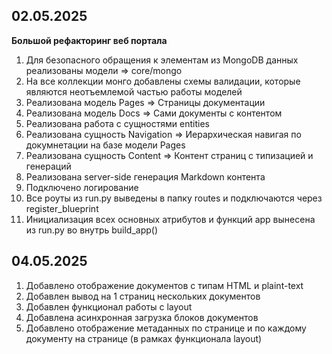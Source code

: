 ## 02.05.2025
**Большой рефакторинг веб портала**

1. Для безопасного обращения к элементам из MongoDB данных реализованы модели => core/mongo
2. На все коллекции монго добавлены схемы валидации, которые являются неотъемлемой частью работы моделей
3. Реализована модель Pages => Страницы документации
4. Реализована модель Docs => Сами документы с контентом
5. Реализована работа с сущностями entities
6. Реализована сущность Navigation => Иерархическая навигая по докумнетации на базе модели Pages
7. Реализована сущность Content => Контент страниц с типизацией и генераций
8. Реализована server-side генерация Markdown контента
9. Подключено логирование
10. Все роуты из run.py выведены в папку routes и подключаются через register_blueprint
11. Инициализация всех основных атрибутов и функций app вынесена из run.py во внутрь build_app()

## 04.05.2025
1. Добавлено отображение документов с типам HTML и plaint-text
2. Добавлен вывод на 1 страниц нескольких документов
3. Добавлен функционал работы с layout
4. Добавлена асинхронная загрузка блоков документов
5. Добавлено отображение метаданных по странице и по каждому документу на странице (в рамках функционала layout)